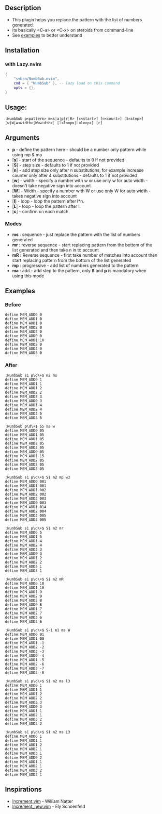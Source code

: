 ## Description
- This plugin helps you replace the pattern with the list of numbers generated.
- Its basically \<C-a> or \<C-x> on steroids from command-line 
- See [examples](https://github.com/svban/NumbSub.nvim?tab=readme-ov-file#examples) to better understand

## Installation
###  with Lazy.nvim
``` lua
{
    "svban/NumbSub.nvim",
    cmd = { "NumbSub" }, -- lazy load on this command
    opts = {},
}
```

## Usage: 
``` vim
:NumbSub p<pattern> m<s|a|p|r|R> [s<start>] [n<count>] [S<step>] [w|W|w<width>|W<width>] [l<loop>|L<loop>] [c]
```

## Arguments
- **p** - define the pattern here - should be a number only pattern while using mp & ma
- [**s**] - start of the sequence - defaults to 0 if not provided
- [**S**] - step size - defaults to 1 if not provided
- [**n**] - add step size only after n substitutions, for example increase counter only after 4 substitutions - defaults to 1 if not provided
- [**w**] - width - specify a number with w<width> or use only w for auto width - doesn't take negative sign into account
- [**W**] - Width - specify a number with W<width> or use only W for auto width - takes negative sign into account
- [**l**] - loop - loop the pattern after l*n.
- [**L**] - loop - loop the pattern after l.
- [**c**] - confirm on each match
### Modes
- **ms** : sequence - just replace the pattern with the list of numbers generated
- **mr** : reverse sequence - start replacing pattern from the bottom of the list generated and then take n in to account
- **mR** : Reverse sequence - first take number of matches into account then start replacing pattern from the bottom of the list generated
- **mp** : progressive - add list of numbers generated to the pattern
- **ma** : add - add step to the pattern, only **S** and **p** is mandatory when using this mode

## Examples

### Before
``` vim
define MEM_ADD0 0
define MEM_ADD1 0
define MEM_ADD1 0
define MEM_ADD2 0
define MEM_ADD3 0
define MEM_ADD0 0
define MEM_ADD1 10
define MEM_ADD2 0
define MEM_ADD3 0
define MEM_ADD3 0
```

### After
``` vim
:NumbSub s1 p\d\+$ n2 ms
define MEM_ADD0 1
define MEM_ADD1 1
define MEM_ADD1 2
define MEM_ADD2 2
define MEM_ADD3 3
define MEM_ADD0 3
define MEM_ADD1 4
define MEM_ADD2 4
define MEM_ADD3 5
define MEM_ADD3 5
```

``` vim
:NumbSub p\d\+$ S5 ma w
define MEM_ADD0 05
define MEM_ADD1 05
define MEM_ADD1 05
define MEM_ADD2 05
define MEM_ADD3 05
define MEM_ADD0 05
define MEM_ADD1 15
define MEM_ADD2 05
define MEM_ADD3 05
define MEM_ADD3 05
```

``` vim
:NumbSub s1 p\d\+$ S1 n2 mp w3
define MEM_ADD0 001
define MEM_ADD1 001
define MEM_ADD1 002
define MEM_ADD2 002
define MEM_ADD3 003
define MEM_ADD0 003
define MEM_ADD1 014
define MEM_ADD2 004
define MEM_ADD3 005
define MEM_ADD3 005
```

``` vim
:NumbSub s1 p\d\+$ S1 n2 mr
define MEM_ADD0 5
define MEM_ADD1 5
define MEM_ADD1 4
define MEM_ADD2 4
define MEM_ADD3 3
define MEM_ADD0 3
define MEM_ADD1 2
define MEM_ADD2 2
define MEM_ADD3 1
define MEM_ADD3 1
```

``` vim
:NumbSub s1 p\d\+$ S1 n2 mR
define MEM_ADD0 10
define MEM_ADD1 10
define MEM_ADD1 9
define MEM_ADD2 9
define MEM_ADD3 8
define MEM_ADD0 8
define MEM_ADD1 7
define MEM_ADD2 7
define MEM_ADD3 6
define MEM_ADD3 6
```

``` vim
:NumbSub s1 p\d\+$ S-1 n1 ms W
define MEM_ADD0 01
define MEM_ADD1 00
define MEM_ADD1 -1
define MEM_ADD2 -2
define MEM_ADD3 -3
define MEM_ADD0 -4
define MEM_ADD1 -5
define MEM_ADD2 -6
define MEM_ADD3 -7
define MEM_ADD3 -8
```

``` vim
:NumbSub s1 p\d\+$ S1 n2 ms l3
define MEM_ADD0 1
define MEM_ADD1 1
define MEM_ADD1 2
define MEM_ADD2 2
define MEM_ADD3 3
define MEM_ADD0 3
define MEM_ADD1 1
define MEM_ADD2 1
define MEM_ADD3 2
define MEM_ADD3 2
```

``` vim
:NumbSub s1 p\d\+$ S1 n2 ms L3
define MEM_ADD0 1
define MEM_ADD1 1
define MEM_ADD1 2
define MEM_ADD2 1
define MEM_ADD3 1
define MEM_ADD0 2
define MEM_ADD1 1
define MEM_ADD2 1
define MEM_ADD3 2
define MEM_ADD3 1
```

## Inspirations
- [Increment.vim](https://www.vim.org/scripts/script.php?script_id=842) - William Natter
- [Increment_new.vim](https://www.vim.org/scripts/script.php?script_id=1199) - Ely Schoenfeld
